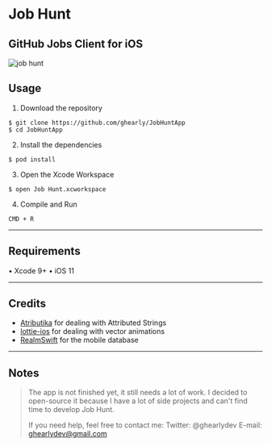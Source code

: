 # Job Hunt
## GitHub Jobs Client for iOS

![job hunt](https://i.imgur.com/cTQESpV.jpg "Job Hunt")

## Usage
1. Download the repository
```
$ git clone https://github.com/ghearly/JobHuntApp
$ cd JobHuntApp
```
2. Install the dependencies
```
$ pod install
```
3. Open the Xcode Workspace
```
$ open Job Hunt.xcworkspace
```
4. Compile and Run
```
CMD + R
```
---

## Requirements
• Xcode 9+
• iOS 11

---

## Credits
- [Atributika](https://github.com/psharanda/Atributika) for dealing with Attributed Strings
- [lottie-ios](https://github.com/airbnb/lottie-ios) for dealing with vector animations
- [RealmSwift](https://github.com/realm/realm-cocoa) for the mobile database

---

## Notes

> The app is not finished yet, it still needs a lot of work.
> I decided to open-source it because I have a lot of side projects and can't find time to develop Job Hunt.
> 
> If you need help, feel free to contact me:
> Twitter: @ghearlydev
> E-mail: ghearlydev@gmail.com
